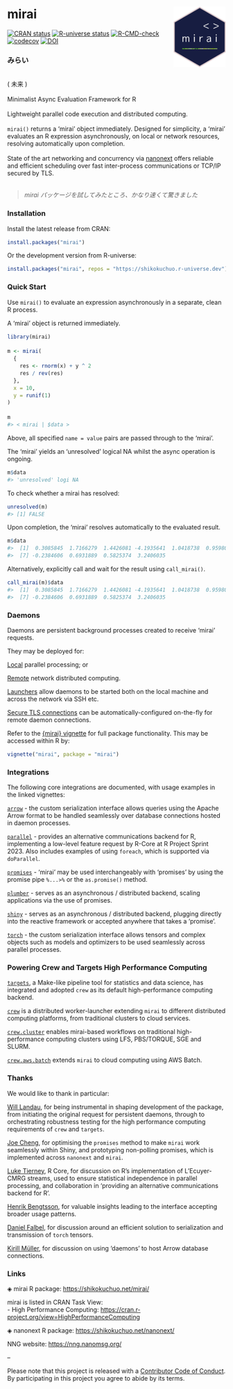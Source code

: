 
<!-- README.md is generated from README.Rmd. Please edit that file -->

# mirai <a href="https://shikokuchuo.net/mirai/" alt="mirai"><img src="man/figures/logo.png" alt="mirai logo" align="right" width="120"/></a>

<!-- badges: start -->

[![CRAN
status](https://www.r-pkg.org/badges/version/mirai?color=112d4e)](https://CRAN.R-project.org/package=mirai)
[![R-universe
status](https://shikokuchuo.r-universe.dev/badges/mirai?color=ddcacc)](https://shikokuchuo.r-universe.dev/mirai)
[![R-CMD-check](https://github.com/shikokuchuo/mirai/workflows/R-CMD-check/badge.svg)](https://github.com/shikokuchuo/mirai/actions)
[![codecov](https://codecov.io/gh/shikokuchuo/mirai/graph/badge.svg)](https://app.codecov.io/gh/shikokuchuo/mirai)
[![DOI](https://zenodo.org/badge/459341940.svg)](https://zenodo.org/badge/latestdoi/459341940)
<!-- badges: end -->

### みらい

<br /> ( 未来 ) <br /><br /> Minimalist Async Evaluation Framework for R
<br /><br /> Lightweight parallel code execution and distributed
computing. <br /><br /> `mirai()` returns a ‘mirai’ object immediately.
Designed for simplicity, a ‘mirai’ evaluates an R expression
asynchronously, on local or network resources, resolving automatically
upon completion. <br /><br /> State of the art networking and
concurrency via [nanonext](https://doi.org/10.5281/zenodo.7903429)
offers reliable and efficient scheduling over fast inter-process
communications or TCP/IP secured by TLS. <br /><br />

> *mirai パッケージを試してみたところ、かなり速くて驚きました*

### Installation

Install the latest release from CRAN:

``` r
install.packages("mirai")
```

Or the development version from R-universe:

``` r
install.packages("mirai", repos = "https://shikokuchuo.r-universe.dev")
```

### Quick Start

Use `mirai()` to evaluate an expression asynchronously in a separate,
clean R process.

A ‘mirai’ object is returned immediately.

``` r
library(mirai)

m <- mirai(
  {
    res <- rnorm(x) + y ^ 2
    res / rev(res)
  },
  x = 10,
  y = runif(1)
)

m
#> < mirai | $data >
```

Above, all specified `name = value` pairs are passed through to the
‘mirai’.

The ‘mirai’ yields an ‘unresolved’ logical NA whilst the async operation
is ongoing.

``` r
m$data
#> 'unresolved' logi NA
```

To check whether a mirai has resolved:

``` r
unresolved(m)
#> [1] FALSE
```

Upon completion, the ‘mirai’ resolves automatically to the evaluated
result.

``` r
m$data
#>  [1]  0.3085845  1.7166279  1.4426081 -4.1935641  1.0418738  0.9598092
#>  [7] -0.2384606  0.6931889  0.5825374  3.2406035
```

Alternatively, explicitly call and wait for the result using
`call_mirai()`.

``` r
call_mirai(m)$data
#>  [1]  0.3085845  1.7166279  1.4426081 -4.1935641  1.0418738  0.9598092
#>  [7] -0.2384606  0.6931889  0.5825374  3.2406035
```

### Daemons

Daemons are persistent background processes created to receive ‘mirai’
requests.

They may be deployed for:

[Local](https://shikokuchuo.net/mirai/articles/mirai.html#daemons-local-persistent-processes)
parallel processing; or

[Remote](https://shikokuchuo.net/mirai/articles/mirai.html#distributed-computing-remote-daemons)
network distributed computing.

[Launchers](https://shikokuchuo.net/mirai/articles/mirai.html#distributed-computing-launching-daemons)
allow daemons to be started both on the local machine and across the
network via SSH etc.

[Secure TLS
connections](https://shikokuchuo.net/mirai/articles/mirai.html#distributed-computing-tls-secure-connections)
can be automatically-configured on-the-fly for remote daemon
connections.

Refer to the [{mirai}
vignette](https://shikokuchuo.net/mirai/articles/mirai.html) for full
package functionality. This may be accessed within R by:

``` r
vignette("mirai", package = "mirai")
```

### Integrations

The following core integrations are documented, with usage examples in
the linked vignettes:

[`arrow`](https://shikokuchuo.net/mirai/articles/databases.html) - the
custom serialization interface allows queries using the Apache Arrow
format to be handled seamlessly over database connections hosted in
daemon processes.

[`parallel`](https://shikokuchuo.net/mirai/articles/parallel.html) -
provides an alternative communications backend for R, implementing a
low-level feature request by R-Core at R Project Sprint 2023. Also
includes examples of using `foreach`, which is supported via
`doParallel`.

[`promises`](https://shikokuchuo.net/mirai/articles/promises.html) -
‘mirai’ may be used interchangeably with ‘promises’ by using the promise
pipe `%...>%` or the `as.promise()` method.

[`plumber`](https://shikokuchuo.net/mirai/articles/plumber.html) -
serves as an asynchronous / distributed backend, scaling applications
via the use of promises.

[`shiny`](https://shikokuchuo.net/mirai/articles/shiny.html) - serves as
an asynchronous / distributed backend, plugging directly into the
reactive framework or accepted anywhere that takes a ‘promise’.

[`torch`](https://shikokuchuo.net/mirai/articles/torch.html) - the
custom serialization interface allows tensors and complex objects such
as models and optimizers to be used seamlessly across parallel
processes.

### Powering Crew and Targets High Performance Computing

[`targets`](https://docs.ropensci.org/targets/), a Make-like pipeline
tool for statistics and data science, has integrated and adopted `crew`
as its default high-performance computing backend.

[`crew`](https://wlandau.github.io/crew/) is a distributed
worker-launcher extending `mirai` to different distributed computing
platforms, from traditional clusters to cloud services.

[`crew.cluster`](https://wlandau.github.io/crew.cluster/) enables
mirai-based workflows on traditional high-performance computing clusters
using LFS, PBS/TORQUE, SGE and SLURM.

[`crew.aws.batch`](https://wlandau.github.io/crew.aws.batch/) extends
`mirai` to cloud computing using AWS Batch.

### Thanks

We would like to thank in particular:

[Will Landau](https://github.com/wlandau/), for being instrumental in
shaping development of the package, from initiating the original request
for persistent daemons, through to orchestrating robustness testing for
the high performance computing requirements of `crew` and `targets`.

[Joe Cheng](https://github.com/jcheng5/), for optimising the `promises`
method to make `mirai` work seamlessly within Shiny, and prototyping
non-polling promises, which is implemented across `nanonext` and
`mirai`.

[Luke Tierney](https://github.com/ltierney/), R Core, for discussion on
R’s implementation of L’Ecuyer-CMRG streams, used to ensure statistical
independence in parallel processing, and collaboration in ‘providing an
alternative communications backend for R’.

[Henrik Bengtsson](https://github.com/HenrikBengtsson/), for valuable
insights leading to the interface accepting broader usage patterns.

[Daniel Falbel](https://github.com/dfalbel/), for discussion around an
efficient solution to serialization and transmission of `torch` tensors.

[Kirill Müller](https://github.com/krlmlr/), for discussion on using
‘daemons’ to host Arrow database connections.

### Links

◈ mirai R package: <https://shikokuchuo.net/mirai/>

mirai is listed in CRAN Task View: <br /> - High Performance Computing:
<https://cran.r-project.org/view=HighPerformanceComputing>

◈ nanonext R package: <https://shikokuchuo.net/nanonext/>

NNG website: <https://nng.nanomsg.org/><br />

–

Please note that this project is released with a [Contributor Code of
Conduct](https://shikokuchuo.net/mirai/CODE_OF_CONDUCT.html). By
participating in this project you agree to abide by its terms.
